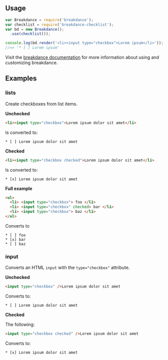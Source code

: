 ## Usage

```js
var Breakdance = require('breakdance');
var checklist = require('breakdance-checklist');
var bd = new Breakdance();
  .use(checklist());

console.log(bd.render('<li><input type="checkbox">Lorem ipsum</li>'));
//=> '* [ ] Lorem ipsum'
```

Visit the [breakdance documentation](http://breakdance.io) for more information about using and customizing breakdance.

## Examples

### lists

Create checkboxes from list items.

**Unchecked**

```html
<li><input type="checkbox">Lorem ipsum dolor sit amet</li>
```

Is converted to:

```
* [ ] Lorem ipsum dolor sit amet
```

**Checked**

```html
<li><input type="checkbox checked">Lorem ipsum dolor sit amet</li>
```

Is converted to:

```
* [x] Lorem ipsum dolor sit amet
```

**Full example**

```html
<ul>
  <li> <input type="checkbox"> foo </li>
  <li> <input type="checkbox" checked> bar </li>
  <li> <input type="checkbox"> baz </li>
</ul>
```

Converts to

```
* [ ] foo
* [x] bar
* [ ] baz
```

### input

Converts an HTML `input` with the `type="checkbox"` attribute.

**Unchecked**

```html
<input type="checkbox" />Lorem ipsum dolor sit amet
```

Converts to:

```
* [ ] Lorem ipsum dolor sit amet
```

**Checked**

The following:

```html
<input type="checkbox checked" />Lorem ipsum dolor sit amet
```

Converts to:

```
* [x] Lorem ipsum dolor sit amet
```
